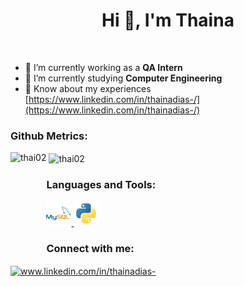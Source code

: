 <h1 align="center">Hi 👋, I'm Thaina</h1>
<p align="left"> <a href="https://twitter.com/" target="blank"><img src="https://img.shields.io/twitter/follow/?logo=twitter&style=for-the-badge" alt="" /></a> </p>

- 🔭 I’m currently working as a **QA Intern**
- 🌱 I’m currently studying **Computer Engineering**
- 📄 Know about my experiences [https://www.linkedin.com/in/thainadias-/](https://www.linkedin.com/in/thainadias-/)

<h3 align="left">Github Metrics:</h3>

<p><img height="180em" align="left" src="https://github-readme-stats.vercel.app/api/top-langs?username=thai02&show_icons=true&locale=en&theme=transparent" alt="thai02" /></p>

<p>&nbsp;<img height="180em" align="center" src="https://github-readme-stats.vercel.app/api?username=thai02&show_icons=true&locale=en&theme=transparent" alt="thai02" /></p>

<h3 align="left">Languages and Tools:</h3>
<p align="left"> <a href="https://www.mysql.com/" target="_blank" rel="noreferrer"> <img src="https://raw.githubusercontent.com/devicons/devicon/master/icons/mysql/mysql-original-wordmark.svg" alt="mysql" width="40" height="40"/> </a> <a href="https://www.python.org" target="_blank" rel="noreferrer"> <img src="https://raw.githubusercontent.com/devicons/devicon/master/icons/python/python-original.svg" alt="python" width="40" height="40"/> </a> </p>

<h3 align="left">Connect with me:</h3>
<p align="left">
<a href="https://linkedin.com/in/www.linkedin.com/in/thainadias-" target="blank"><img align="center" src="https://raw.githubusercontent.com/rahuldkjain/github-profile-readme-generator/master/src/images/icons/Social/linked-in-alt.svg" alt="www.linkedin.com/in/thainadias-" height="30" width="40" /></a>
</p>
